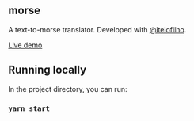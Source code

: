 ## morse

A text-to-morse translator. Developed with [@itelofilho](https://github.com/itelofilho).

[Live demo](https://gcrispino.github.io/morse)

## Running locally

In the project directory, you can run:

### `yarn start`
